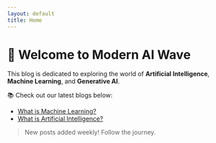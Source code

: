 ```yaml
---
layout: default
title: Home
---
```


# 👋 Welcome to Modern AI Wave

This blog is dedicated to exploring the world of **Artificial Intelligence**, **Machine Learning**, and **Generative AI**.

📚 Check out our latest blogs below:

- [What is Machine Learning?](blog/2025-08-01-what-is-machine-learning.md)
- [What is Artificial Intelligence?](blog/2025-08-02-what-is-artificial-intelligence.md)

> New posts added weekly! Follow the journey.
